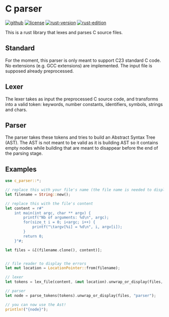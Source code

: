 # C parser

[![github](https://img.shields.io/badge/GitHub-t--webber/c--parser-blue?logo=GitHub)](https://github.com/t-webber/c-parser)
[![license](https://img.shields.io/badge/License-GPL3.0-darkgreen)](https://github.com/t-webber/c-parser?tab=GPL-3.0-1-ov-file)
[![rust-version](https://img.shields.io/badge/Rust--version-1.85+-purple?logo=Rust)](https://releases.rs/docs/1.85.0/)
[![rust-edition](https://img.shields.io/badge/Rust--edition-2024-darkred?logo=Rust)](https://doc.rust-lang.org/stable/edition-guide/rust-2024/)

This is a rust library that lexes and parses C source files.

## Standard

For the moment, this parser is only meant to support C23 standard C code. No extensions (e.g. GCC extensions) are implemented. The input file is supposed already preprocessed.

## Lexer

The lexer takes as input the preprocessed C source code, and transforms into a valid token: keywords, number constants, identifiers, symbols, strings and chars.

## Parser

The parser takes these tokens and tries to build an Abstract Syntax Tree (AST). The AST is not meant to be valid as it is building AST so it contains empty nodes while building that are meant to disappear before the end of the parsing stage.

## Examples

```rust
use c_parser::*;

// replace this with your file's name (the file name is needed to display errors nicely)
let filename = String::new();

// replace this with the file's content
let content = r#"
    int main(int argc, char ** argv) {
        printf("Nb of arguments: %d\n", argc);
        for(size_t i = 0; i<argc; i++) {
            printf("\targv[%i] = %d\n", i, argv[i]);
        }
        return 0;
    }"#;

let files = &[(filename.clone(), content)];


// file reader to display the errors
let mut location = LocationPointer::from(filename);

// lexer
let tokens = lex_file(content, &mut location).unwrap_or_display(files, "lexer");

// parser
let node = parse_tokens(tokens).unwrap_or_display(files, "parser");

// you can now use the Ast!
println!("{node}");
```

